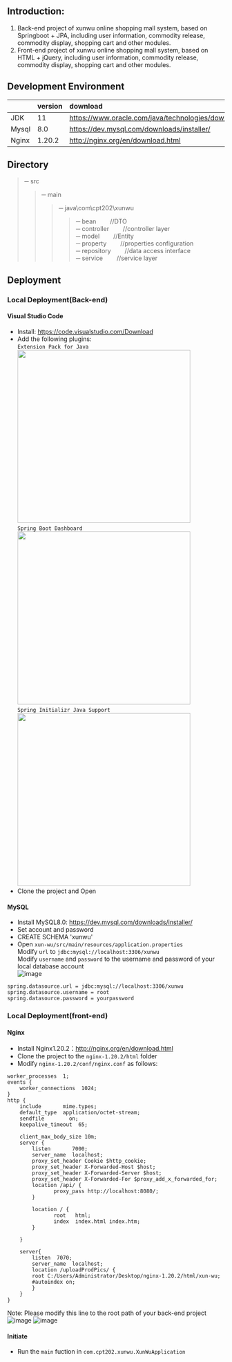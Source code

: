 ## Introduction:
1. Back-end project of xunwu online shopping mall system, based on Springboot + JPA, including user information, commodity release, commodity display, shopping cart and other modules. <br>
2. Front-end project of xunwu online shopping mall system, based on HTML + jQuery, including user information, commodity release, commodity display, shopping cart and other modules. <br>

## Development Environment
| |version|download|
|:---|:---|:---|
|JDK|11|https://www.oracle.com/java/technologies/downloads/#java11|
|Mysql|8.0|https://dev.mysql.com/downloads/installer/|
|Nginx|1.20.2|http://nginx.org/en/download.html|

## Directory
>─ src
>>─ main
>>>─ java\com\cpt202\xunwu
>>>>─ bean	&emsp;&emsp;//DTO <br>
>>>>─ controller	&emsp;&emsp;//controller layer <br>
>>>>─ model	&emsp;&emsp;//Entity <br>
>>>>─ property	&emsp;&emsp;//properties configuration <br>
>>>>─ repository	&emsp;&emsp;//data access interface <br>
>>>>─ service	&emsp;&emsp;//service layer <br>
## Deployment
### Local Deployment(Back-end)
#### Visual Studio Code
* Install: https://code.visualstudio.com/Download
* Add the following plugins: <br>
`Extension Pack for Java` <br>
<img src="https://user-images.githubusercontent.com/103989093/166079002-a5899888-8b8d-42b1-a32a-3e94be919090.png" width=400px> <br>
`Spring Boot Dashboard` <br>
<img src="https://user-images.githubusercontent.com/103989093/166079171-35a65071-c0ce-4d72-b5f3-f571280dc389.png" width=400px> <br>
`Spring Initializr Java Support` <br>
<img src="https://user-images.githubusercontent.com/103989093/166079223-dd23c0d1-b471-43eb-87b5-e71d04fd526d.png" width=400px> <br>
* Clone the project and Open <br>
#### MySQL
* Install MySQL8.0: https://dev.mysql.com/downloads/installer/
* Set account and password
* CREATE SCHEMA 'xunwu'
* Open `xun-wu/src/main/resources/application.properties` <br>
Modify `url` to `jdbc:mysql://localhost:3306/xunwu` <br>
Modify `username` and `password` to the username and password of your local database account <br>
![image](https://user-images.githubusercontent.com/103989093/166080040-c8bc7828-88fa-46a4-891b-7fb1ce0812d4.png) <br>
```
spring.datasource.url = jdbc:mysql://localhost:3306/xunwu
spring.datasource.username = root
spring.datasource.password = yourpassword
```
### Local Deployment(front-end)
#### Nginx
* Install Nginx1.20.2：http://nginx.org/en/download.html
* Clone the project to the `nginx-1.20.2/html` folder
* Modify `nginx-1.20.2/conf/nginx.conf` as follows:
```
worker_processes  1;
events {
    worker_connections  1024;
}
http {
    include       mime.types;
    default_type  application/octet-stream;
    sendfile        on;
    keepalive_timeout  65;
    
    client_max_body_size 10m;
    server {
        listen       7000; 
        server_name  localhost;
        proxy_set_header Cookie $http_cookie;
        proxy_set_header X-Forwarded-Host $host;
        proxy_set_header X-Forwarded-Server $host;
        proxy_set_header X-Forwarded-For $proxy_add_x_forwarded_for;
        location /api/ {              
               proxy_pass http://localhost:8080/;        
        }
        
        location / {
               root   html; 
               index  index.html index.htm;  
        }           
        
    }
    
    server{
        listen  7070;
        server_name  localhost;
	    location /uploadProdPics/ {
		root C:/Users/Administrator/Desktop/nginx-1.20.2/html/xun-wu;
		#autoindex on;
	    }
    }
}
```
Note: Please modify this line to the root path of your back-end project <br>
![image](https://user-images.githubusercontent.com/Lunduntaqiao/Picture/blob/main/%E5%BE%AE%E4%BF%A1%E6%88%AA%E5%9B%BE_20220515151416.png) 
![image](https://user-images.githubusercontent.com/103989093/166082568-bc09727c-3c68-4014-a4a7-d6617623b742.png) <br>
#### Initiate
* Run the `main` fuction in `com.cpt202.xunwu.XunWuApplication`
